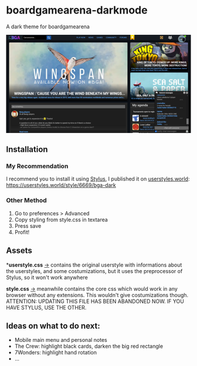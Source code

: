 # boardgamearena-darkmode
A dark theme for boardgamearena

![Screenshot](https://raw.githubusercontent.com/OregSamSas/boardgamearena-darkmode/master/assets/images/bga-example.png)

## Installation

### My Recommendation

I recommend you to install it using [Stylus](https://chrome.google.com/webstore/detail/stylus/clngdbkpkpeebahjckkjfobafhncgmne), I published it on [userstyles.world](https://userstyles.world/): https://userstyles.world/style/6669/bga-dark

### Other Method
1. Go to preferences > Advanced
2. Copy styling from style.css in textarea
3. Press save
4. Profit!

## Assets
***userstyle.css** [->](https://github.com/OregSamSas/boardgamearena-darkmode/blob/master/userstyle.css) contains the original userstyle with informations about the userstyles, and some costumizations, but it uses the preprocessor of Stylus, so it won't work anywhere

**style.css** [->](https://github.com/OregSamSas/boardgamearena-darkmode/blob/master/style.css) meanwhile contains the core css which would work in any browser without any extensions. This wouldn't give costumizations though. 
ATTENTION: UPDATING THIS FILE HAS BEEN ABANDONED NOW. IF YOU HAVE STYLUS, USE THE OTHER.

## Ideas on what to do next:
- Mobile main menu and personal notes
- The Crew: highlight black cards, darken the big red rectangle
- 7Wonders: highlight hand rotation
- ...
